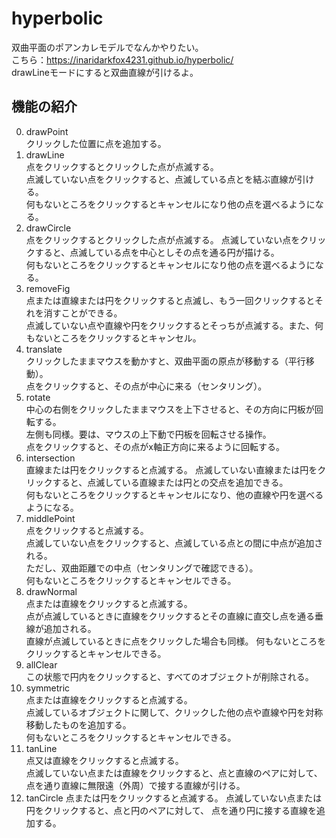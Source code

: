 # hyperbolic
双曲平面のポアンカレモデルでなんかやりたい。  
こちら：https://inaridarkfox4231.github.io/hyperbolic/  
drawLineモードにすると双曲直線が引けるよ。  
## 機能の紹介  
0.  drawPoint  
    クリックした位置に点を追加する。  
1.  drawLine  
    点をクリックするとクリックした点が点滅する。  
    点滅していない点をクリックすると、点滅している点とを結ぶ直線が引ける。  
    何もないところをクリックするとキャンセルになり他の点を選べるようになる。  
2.  drawCircle  
    点をクリックするとクリックした点が点滅する。
    点滅していない点をクリックすると、点滅している点を中心としその点を通る円が描ける。  
    何もないところをクリックするとキャンセルになり他の点を選べるようになる。  
3.  removeFig  
    点または直線または円をクリックすると点滅し、もう一回クリックするとそれを消すことができる。  
    点滅していない点や直線や円をクリックするとそっちが点滅する。また、何もないところをクリックするとキャンセル。  
4.  translate  
    クリックしたままマウスを動かすと、双曲平面の原点が移動する（平行移動）。  
    点をクリックすると、その点が中心に来る（センタリング）。   
5.  rotate  
    中心の右側をクリックしたままマウスを上下させると、その方向に円板が回転する。  
    左側も同様。要は、マウスの上下動で円板を回転させる操作。  
    点をクリックすると、その点がx軸正方向に来るように回転する。  
6.  intersection  
    直線または円をクリックすると点滅する。
    点滅していない直線または円をクリックすると、点滅している直線または円との交点を追加できる。  
    何もないところをクリックするとキャンセルになり、他の直線や円を選べるようになる。  
7.  middlePoint  
    点をクリックすると点滅する。  
    点滅していない点をクリックすると、点滅している点との間に中点が追加される。  
    ただし、双曲距離での中点（センタリングで確認できる）。  
    何もないところをクリックするとキャンセルできる。  
8.  drawNormal  
    点または直線をクリックすると点滅する。  
    点が点滅しているときに直線をクリックするとその直線に直交し点を通る垂線が追加される。  
    直線が点滅しているときに点をクリックした場合も同様。
    何もないところをクリックするとキャンセルできる。  
9.  allClear  
    この状態で円内をクリックすると、すべてのオブジェクトが削除される。  
10. symmetric  
    点または直線をクリックすると点滅する。  
    点滅しているオブジェクトに関して、クリックした他の点や直線や円を対称移動したものを追加する。  
    何もないところをクリックするとキャンセルできる。  
11. tanLine  
    点又は直線をクリックすると点滅する。  
    点滅していない点または直線をクリックすると、点と直線のペアに対して、  
    点を通り直線に無限遠（外周）で接する直線が引ける。  
12. tanCircle
    点または円をクリックすると点滅する。
    点滅していない点または円をクリックすると、点と円のペアに対して、
    点を通り円に接する直線を追加する。
